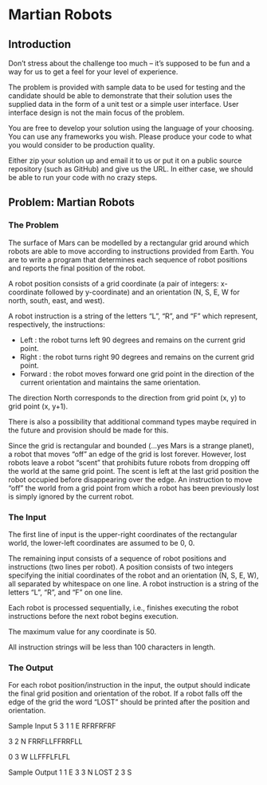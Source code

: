 # Martian Robots

## Introduction

Don’t stress about the challenge too much – it’s supposed to be fun and a way for us to get a feel for your level of experience.

The problem is provided with sample data to be used for testing and the candidate should be able to demonstrate that their solution uses the supplied data in the form of a unit test or a simple user interface. User interface design is not the main focus of the problem.

You are free to develop your solution using the language of your choosing. You can use any frameworks you wish. Please produce your code to what you would consider to be production quality.

Either zip your solution up and email it to us or put it on a public source repository (such as GitHub) and give us the URL. In either case, we should be able to run your code with no crazy steps.

## Problem: Martian Robots

### The Problem

The surface of Mars can be modelled by a rectangular grid around which robots are able to move according to instructions provided from Earth. You are to write a program that determines each sequence of robot positions and reports the final position of the robot.

A robot position consists of a grid coordinate (a pair of integers: x-coordinate followed by y-coordinate) and an orientation (N, S, E, W for north, south, east, and west).

A robot instruction is a string of the letters “L”, “R”, and “F” which represent, respectively, the instructions:

   - Left : the robot turns left 90 degrees and remains on the current grid point.
   - Right : the robot turns right 90 degrees and remains on the current grid point.  
   - Forward : the robot moves forward one grid point in the direction of the current orientation and maintains the same orientation.

The direction North corresponds to the direction from grid point (x, y) to grid point (x, y+1).

There is also a possibility that additional command types maybe required in the future and provision should be made for this.

Since the grid is rectangular and bounded (...yes Mars is a strange planet), a robot that moves “off” an edge of the grid is lost forever. However, lost robots leave a robot “scent” that prohibits future robots from dropping off the world at the same grid point. The scent is left at the last grid position the robot occupied before disappearing over the edge. An instruction to move “off” the world from a grid point from which a robot has been previously lost is simply
ignored by the current robot.


### The Input

The first line of input is the upper-right coordinates of the rectangular world, the lower-left coordinates are assumed to be 0, 0.

The remaining input consists of a sequence of robot positions and instructions (two lines per robot). A position consists of two integers specifying the initial coordinates of the robot and an orientation (N, S, E, W), all separated by whitespace on one line. A robot instruction is a string of the letters “L”, “R”, and “F” on one line.

Each robot is processed sequentially, i.e., finishes executing the robot instructions before the next robot begins execution.

The maximum value for any coordinate is 50.

All instruction strings will be less than 100 characters in length.

### The Output

For each robot position/instruction in the input, the output should indicate the final grid position and orientation of the robot. If a robot falls off the edge of the grid the word “LOST” should be printed after the position and orientation.

Sample Input
5 3
1 1 E
RFRFRFRF

3 2 N
FRRFLLFFRRFLL

0 3 W
LLFFFLFLFL


Sample Output
1 1 E
3 3 N LOST
2 3 S
